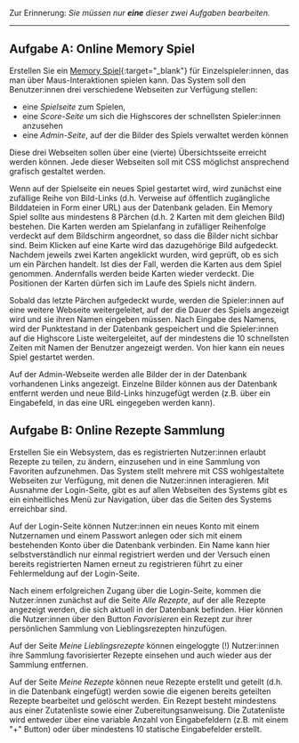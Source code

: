 <!-- # Aufgaben zur Wahl -->

Zur Erinnerung: _Sie müssen nur **eine** dieser zwei Aufgaben bearbeiten._

---

## Aufgabe A: Online Memory Spiel

Erstellen Sie ein [Memory Spiel](https://de.wikipedia.org/wiki/Memory_(Spiel)){:target="_blank"} für Einzelspieler:innen, das man über Maus-Interaktionen spielen kann. Das System soll den Benutzer:innen drei verschiedene Webseiten zur Verfügung stellen:
- eine *Spielseite* zum Spielen,
- eine *Score-Seite* um sich die Highscores der schnellsten Spieler:innen anzusehen
- eine *Admin-Seite*, auf der die Bilder des Spiels verwaltet werden können

Diese drei Webseiten sollen über eine (vierte) Übersichtsseite erreicht werden können. Jede dieser Webseiten soll mit CSS möglichst ansprechend grafisch gestaltet werden.

Wenn auf der Spielseite ein neues Spiel gestartet wird, wird zunächst eine zufällige Reihe von Bild-Links (d.h. Verweise auf öffentlich zugängliche Bilddateien in Form einer URL) aus der Datenbank geladen. Ein Memory Spiel sollte aus mindestens 8 Pärchen (d.h. 2 Karten mit dem gleichen Bild) bestehen. Die Karten werden am Spielanfang in zufälliger Reihenfolge verdeckt auf dem Bildschirm angeordnet, so dass die Bilder nicht sichbar sind. Beim Klicken auf eine Karte wird das dazugehörige Bild aufgedeckt. Nachdem jeweils zwei Karten angeklickt wurden, wird geprüft, ob es sich um ein Pärchen handelt. Ist dies der Fall, werden die Karten aus dem Spiel genommen. Andernfalls werden beide Karten wieder verdeckt. Die Positionen der Karten dürfen sich im Laufe des Spiels nicht ändern.

Sobald das letzte Pärchen aufgedeckt wurde, werden die Spieler:innen auf eine weitere Webseite weitergeleitet, auf der die Dauer des Spiels angezeigt wird und sie ihren Namen eingeben müssen. Nach Eingabe des Namens, wird der Punktestand in der Datenbank gespeichert und die Spieler:innen auf die Highscore Liste weitergeleitet, auf der mindestens die 10 schnellsten Zeiten mit Namen der Benutzer angezeigt werden. Von hier kann ein neues Spiel gestartet werden.

Auf der Admin-Webseite werden alle Bilder der in der Datenbank vorhandenen Links angezeigt. Einzelne Bilder können aus der Datenbank entfernt werden und neue Bild-Links hinzugefügt werden (z.B. über ein Eingabefeld, in das eine URL eingegeben werden kann).

## Aufgabe B: Online Rezepte Sammlung

Erstellen Sie ein Websystem, das es registrierten Nutzer:innen erlaubt Rezepte zu teilen, zu ändern, einzusehen und in eine Sammlung von Favoriten aufzunehmen. Das System stellt mehrere mit CSS wohlgestaltete Webseiten zur Verfügung, mit denen die Nutzer:innen interagieren. Mit Ausnahme der Login-Seite, gibt es auf allen Webseiten des Systems gibt es ein einheitliches Menü zur Navigation, über das die Seiten des Systems erreichbar sind.

Auf der Login-Seite können Nutzer:innen ein neues Konto mit einem Nutzernamen und einem Passwort anlegen oder sich mit einem bestehenden Konto über die Datenbank verbinden. Ein Name kann hier selbstverständlich nur einmal registriert werden und der Versuch einen bereits registrierten Namen erneut zu registrieren führt zu einer Fehlermeldung auf der Login-Seite.

Nach einem erfolgreichen Zugang über die Login-Seite, kommen die Nutzer:innen zunächst auf die Seite *Alle Rezepte*, auf der alle Rezepte angezeigt werden, die sich aktuell in der Datenbank befinden. Hier können die Nutzer:innen über den Button *Favorisieren* ein Rezept zur ihrer persönlichen Sammlung von Lieblingsrezepten hinzufügen.

Auf der Seite *Meine Lieblingsrezepte* können eingeloggte (!) Nutzer:innen ihre Sammlung favorisierter Rezepte einsehen und auch wieder aus der Sammlung entfernen.

Auf der Seite *Meine Rezepte* können neue Rezepte erstellt und geteilt (d.h. in die Datenbank eingefügt) werden sowie die eigenen bereits geteilten Rezepte bearbeitet und gelöscht werden. Ein Rezept besteht mindestens aus  einer Zutatenliste sowie einer Zubereitungsanweisung. Die Zutatenliste wird entweder über eine variable Anzahl von Eingabefeldern (z.B. mit einem "+" Button) oder über mindestens 10 statische Eingabefelder erstellt.